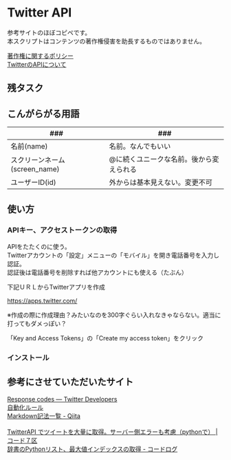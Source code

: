 # Twitter API

参考サイトのほぼコピペです。</br>
本スクリプトはコンテンツの著作権侵害を助長するものではありません。</br>

<a href=https://help.twitter.com/ja/rules-and-policies/copyright-policy>著作権に関するポリシー</a></br>
<a href=https://help.twitter.com/ja/rules-and-policies/twitter-api>TwitterのAPIについて</a></br>


## 残タスク


## こんがらがる用語
|###|###|
---|---
| 名前(name) | 名前。なんでもいい |
| スクリーンネーム(screen_name) | @に続くユニークな名前。後から変えられる |
| ユーザーID(id) | 外からは基本見えない。変更不可 |

## 使い方

### APIキー、アクセストークンの取得
APIをたたくのに使う。</br>
Twitterアカウントの「設定」メニューの「モバイル」を開き電話番号を入力し認証。</br>
認証後は電話番号を削除すれば他アカウントにも使える（たぶん）

下記ＵＲＬからTwitterアプリを作成

https://apps.twitter.com/

※作成の際に作成理由？みたいなのを300字ぐらい入れなきゃならない。適当に打ってもダメっぽい？

「Key and Access Tokens」の「Create my access token」をクリック


### インストール



## 参考にさせていただいたサイト</br>
[Response codes — Twitter Developers](https://developer.twitter.com/en/docs/basics/response-codes)</br>
[自動化ルール](https://help.twitter.com/ja/rules-and-policies/twitter-automation)</br>
[Markdown記法一覧 - Qiita](https://qiita.com/oreo/items/82183bfbaac69971917f)</br>
</br>
[TwitterAPI でツイートを大量に取得。サーバー側エラーも考慮（pythonで） | コード７区](http://ailaby.com/twitter_api/)</br>
[辞書のPythonリスト、最大値インデックスの取得 - コードログ](https://codeday.me/jp/qa/20190410/506627.html)</br>


